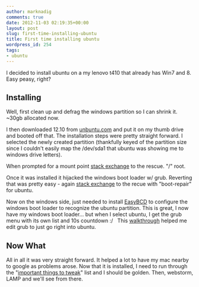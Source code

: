 ```yaml
---
author: marknadig
comments: true
date: 2012-11-03 02:19:35+00:00
layout: post
slug: first-time-installing-ubuntu
title: First time installing ubuntu
wordpress_id: 254
tags:
- ubuntu
---
```


I decided to install ubuntu on a my lenovo t410 that already has Win7 and 8. Easy peasy, right?


## Installing


Well, first clean up and defrag the windows partition so I can shrink it. ~30gb allocated now.

I then downloaded 12.10 from [unbuntu.com](http://www.ubuntu.com/download/help/create-a-usb-stick-on-windows) and put it on my thumb drive and booted off that. The installation steps were pretty straight forward. I selected the newly created partition (thankfully keyed of the partition size since I couldn't easily map the /dev/sda1 that ubuntu was showing me to windows drive letters).

When prompted for a mount point [stack exchange](http://superuser.com/questions/423524/what-is-the-correct-mount-point-for-installing-ubuntu-in-its-own-partition-alon) to the rescue. "/" root.

Once it was installed it hijacked the windows boot loader w/ grub. Reverting that was pretty easy - again [stack exchange](http://askubuntu.com/questions/124627/wiped-ubuntu-files-bootloader-still-there-how-can-i-remove-it-and-restore-wind) to the recue with "boot-repair" for ubuntu.

Now on the windows side, just needed to install [EasyBCD](http://neosmart.net/EasyBCD/) to configure the windows boot loader to recognize the ubuntu partition. This is great, I now have my windows boot loader... but when I select ubuntu, I get the grub menu with its own list and 10s countdown :/   This [walkthrough](http://www.ubuntugeek.com/use-the-windows-bootloader-to-dual-boot-windows-vista-and-ubuntu.html) helped me edit grub to just go right into ubuntu.


## Now What


All in all it was very straight forward. It helped a lot to have my mac nearby to google as problems arose. Now that it is installed, I need to run through the "[important things to tweak](http://www.noobslab.com/2012/10/important-thingstweaks-to-do-after.html)" list and I should be golden. Then, webstorm, LAMP and we'll see from there.
